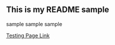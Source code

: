 ## This is my README sample

sample
sample
sample

[Testing Page Link]( https://jvu11.github.io/Vu_Jonathan_ART2210/TestCoding/Portriat.html)

